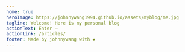 ```yaml
---
home: true
heroImage: https://johnnywang1994.github.io/assets/myblog/me.jpg
tagline: Welcome! Here is my personal blog
actionText: Enter →
actionLink: /articles/
footer: Made by johnnywang with ❤️
---
```


<HomeFeatures />
